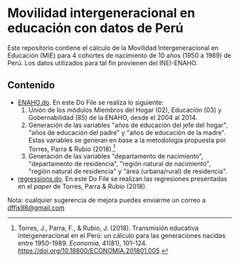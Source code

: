 # Movilidad intergeneracional en educación con datos de Perú
Este repositorio contiene el cálculo de la Movilidad Intergeneracional en Educación (MIE) para 4 cohortes de nacimiento de 10 años (1950 a 1989) de Perú. Los datos utilizados para tal fin provienen del INEI-ENAHO.

## Contenido
- [ENAHO.do](/ENAHO.do). En este Do File se realiza lo siguiente:
  1. Únión de los módulos Miembros del Hogar (02), Educación (03) y Gobernabilidad (85) de la ENAHO, desde el 2004 al 2014.
  2. Generación de las variables "años de educación del jefe del hogar", "años de educación del padre" y "años de educación de la madre". Estas variables se generan
     en base a la metodología propuesta por Torres, Parra & Rubio (2018).[^1]
  3. Generación de las variables "departamento de nacimiento", "departamento de residencia", "región natural de nacimiento", "región natural de residencia" y "área
     (urbana/rural) de residencia".
- [regressions.do](/regressions.do). En este Do File se realizan las regresiones presentadas en el *paper* de Torres, Parra & Rubio (2018).

Nota: cualquier sugerencia de mejora puedes enviarme un correo a dffjs98@gmail.com

[^1]: Torres, J., Parra, F., & Rubio, J. (2018). Transmisión educativa intergeneracional en el Perú: un cálculo para las generaciones nacidas entre 1950-1989. *Economía*, 41(81), 101–124. https://doi.org/10.18800/ECONOMIA.201801.005.

